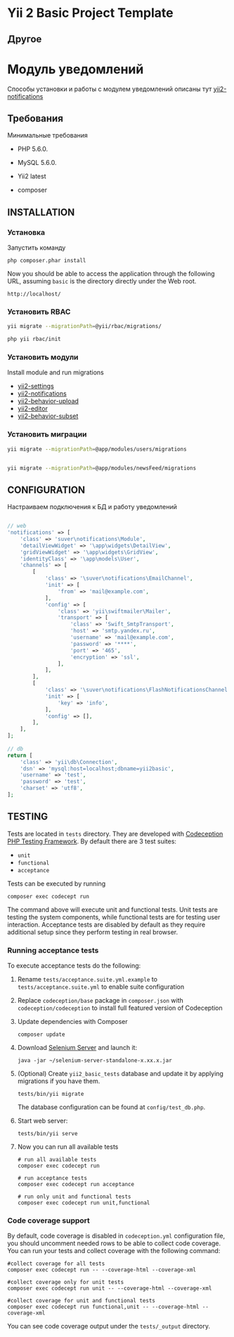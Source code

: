 Yii 2 Basic Project Template
============================


Другое
------

# Модуль уведомлений #

Способы установки и работы с модулем уведомлений описаны тут [yii2-notifications](https://github.com/suver/yii2-notifications)




Требования
----------

Минимальные требования

* PHP 5.6.0.

* MySQL 5.6.0.

* Yii2 latest

* composer


INSTALLATION
------------

### Установка

Запустить команду

~~~
php composer.phar install

~~~

Now you should be able to access the application through the following URL, assuming `basic` is the directory
directly under the Web root.

~~~
http://localhost/
~~~


### Установить RBAC


```bash
yii migrate --migrationPath=@yii/rbac/migrations/

php yii rbac/init

```



### Установить модули

Install module and run migrations

* [yii2-settings](https://github.com/suver/yii2-settings)
* [yii2-notifications](https://github.com/suver/yii2-notifications)
* [yii2-behavior-upload](https://github.com/suver/yii2-behavior-upload)
* [yii2-editor](https://github.com/suver/yii2-editor)
* [yii2-behavior-subset](https://github.com/suver/yii2-behavior-subset)




### Установить миграции


```bash
yii migrate --migrationPath=@app/modules/users/migrations


yii migrate --migrationPath=@app/modules/newsFeed/migrations

```






CONFIGURATION
-------------

Настраиваем подключения к БД и работу уведомлений

```php

// web
'notifications' => [
    'class' => 'suver\notifications\Module',
    'detailViewWidget' => '\app\widgets\DetailView',
    'gridViewWidget' => '\app\widgets\GridView',
    'identityClass' => '\app\models\User',
    'channels' => [
        [
            'class' => '\suver\notifications\EmailChannel',
            'init' => [
                'from' => 'mail@example.com',
            ],
            'config' => [
                'class' => 'yii\swiftmailer\Mailer',
                'transport' => [
                    'class' => 'Swift_SmtpTransport',
                    'host' => 'smtp.yandex.ru',
                    'username' => 'mail@example.com',
                    'password' => '****',
                    'port' => '465',
                    'encryption' => 'ssl',
                ],
            ],
        ],
        [
            'class' => '\suver\notifications\FlashNotificationsChannel',
            'init' => [
                'key' => 'info',
            ],
            'config' => [],
        ],
    ],
];
    
// db
return [
    'class' => 'yii\db\Connection',
    'dsn' => 'mysql:host=localhost;dbname=yii2basic',
    'username' => 'test',
    'password' => 'test',
    'charset' => 'utf8',
];
```



TESTING
-------

Tests are located in `tests` directory. They are developed with [Codeception PHP Testing Framework](http://codeception.com/).
By default there are 3 test suites:

- `unit`
- `functional`
- `acceptance`

Tests can be executed by running

```
composer exec codecept run
``` 

The command above will execute unit and functional tests. Unit tests are testing the system components, while functional
tests are for testing user interaction. Acceptance tests are disabled by default as they require additional setup since
they perform testing in real browser. 


### Running  acceptance tests

To execute acceptance tests do the following:  

1. Rename `tests/acceptance.suite.yml.example` to `tests/acceptance.suite.yml` to enable suite configuration

2. Replace `codeception/base` package in `composer.json` with `codeception/codeception` to install full featured
   version of Codeception

3. Update dependencies with Composer 

    ```
    composer update  
    ```

4. Download [Selenium Server](http://www.seleniumhq.org/download/) and launch it:

    ```
    java -jar ~/selenium-server-standalone-x.xx.x.jar
    ``` 

5. (Optional) Create `yii2_basic_tests` database and update it by applying migrations if you have them.

   ```
   tests/bin/yii migrate
   ```

   The database configuration can be found at `config/test_db.php`.


6. Start web server:

    ```
    tests/bin/yii serve
    ```

7. Now you can run all available tests

   ```
   # run all available tests
   composer exec codecept run

   # run acceptance tests
   composer exec codecept run acceptance

   # run only unit and functional tests
   composer exec codecept run unit,functional
   ```

### Code coverage support

By default, code coverage is disabled in `codeception.yml` configuration file, you should uncomment needed rows to be able
to collect code coverage. You can run your tests and collect coverage with the following command:

```
#collect coverage for all tests
composer exec codecept run -- --coverage-html --coverage-xml

#collect coverage only for unit tests
composer exec codecept run unit -- --coverage-html --coverage-xml

#collect coverage for unit and functional tests
composer exec codecept run functional,unit -- --coverage-html --coverage-xml
```

You can see code coverage output under the `tests/_output` directory.
